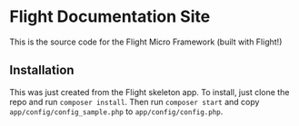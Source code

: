 # Flight Documentation Site

This is the source code for the Flight Micro Framework (built with Flight!)

## Installation

This was just created from the Flight skeleton app. To install, just clone the repo and run `composer install`. Then run `composer start` and copy `app/config/config_sample.php` to `app/config/config.php`.

